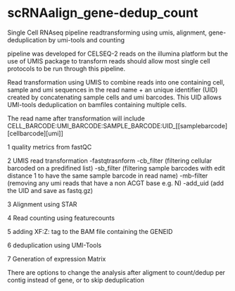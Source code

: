 # scRNAalign_gene-dedup_count
Single Cell RNAseq pipeline readtransforming using umis, alignment, gene-deduplication by umi-tools and counting

pipeline was developed for CELSEQ-2 reads on the illumina platform but the use of UMIS package to transform reads should allow most single cell protocols to be run through this pipeline.

Read transformation using UMIS to combine reads into one containing cell, sample and umi sequences in the read name + an unique identifier (UID) created by concatenating sample cells and umi barcodes. This UID allows UMI-tools deduplication on bamfiles containing multiple cells.

The read name after transformation will include
CELL_BARCODE:UMI_BARCODE:SAMPLE_BARCODE:UID_[[samplebarcode][cellbarcode][umi]]

1 quality metrics from fastQC

2 UMIS read transformation
    -fastqtrasnform
    -cb_filter (filtering cellular barcoded on a predifined list)
    -sb_filter (filtering sample barcodes with edit distance 1 to have the same sample barcode in read name)
    -mb-filter (removing any umi reads that have a non ACGT base e.g. N)
    -add_uid (add the UID and save as fastq.gz)
    
3 Alignment using STAR

4 Read counting using featurecounts

5 adding XF:Z: tag to the BAM file containing the GENEID

6 deduplication using UMI-Tools

7 Generation of expression Matrix


There are options to change the analysis after aligment to count/dedup per contig instead of gene, or to skip deduplication

